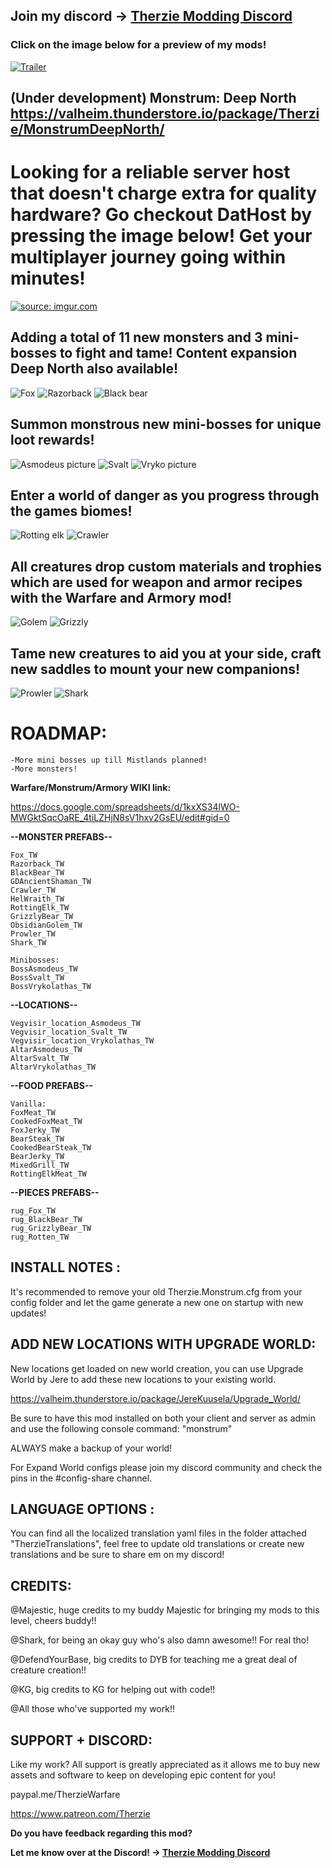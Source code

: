 ## Join my discord -> [Therzie Modding Discord](https://discord.gg/AEqkrq2z4u)

### Click on the image below for a preview of my mods!

[![Trailer](https://i.imgur.com/JBtbST0.png)](https://www.youtube.com/watch?v=mVAG3sQVFhw&t=8s=2s "Therzie Mods")

## (Under development) Monstrum: Deep North https://valheim.thunderstore.io/package/Therzie/MonstrumDeepNorth/

# Looking for a reliable server host that doesn't charge extra for quality hardware? Go checkout DatHost by pressing the image below! Get your multiplayer journey going within minutes!
<a href="https://dathost.net/r/therzie/valheim-server-hosting"><img src="https://i.imgur.com/uYw0zUx.png" title="source: imgur.com" /></a>

## Adding a total of 11 new monsters and 3 mini-bosses to fight and tame! Content expansion Deep North also available!
![Fox ](https://imgur.com/Ylh1Je4.png)
![Razorback ](https://imgur.com/K9LgNCr.png)
![Black bear ](https://imgur.com/o7VRKis.png)
## Summon monstrous new mini-bosses for unique loot rewards!
![Asmodeus picture ](https://imgur.com/smgYWg6.png)
![Svalt ](https://imgur.com/PEE1Ndv.png)
![Vryko picture ](https://imgur.com/upkshhb.png)
## Enter a world of danger as you progress through the games biomes!
![Rotting elk](https://imgur.com/V5v6y43.png)
![Crawler](https://imgur.com/zGNa5D6.png)
## All creatures drop custom materials and trophies which are used for weapon and armor recipes with the Warfare and Armory mod!
![Golem](https://imgur.com/Yrzxuno.png)
![Grizzly](https://imgur.com/gG77Da4.png)
## Tame new creatures to aid you at your side, craft new saddles to mount your new companions!
![Prowler ](https://imgur.com/4yO4GIs.png)
![Shark ](https://imgur.com/dx93w6c.png)
# ROADMAP:
```
-More mini bosses up till Mistlands planned!
-More monsters!
```
**Warfare/Monstrum/Armory WIKI link:**

https://docs.google.com/spreadsheets/d/1kxXS34lWO-MWGktSqcOaRE_4tiLZHjN8sV1hxv2GsEU/edit#gid=0

**--MONSTER PREFABS--**
```
Fox_TW
Razorback_TW
BlackBear_TW
GDAncientShaman_TW
Crawler_TW
HelWraith_TW
RottingElk_TW
GrizzlyBear_TW
ObsidianGolem_TW
Prowler_TW
Shark_TW

Minibosses:
BossAsmodeus_TW
BossSvalt_TW
BossVrykolathas_TW
```
**--LOCATIONS--**
```
Vegvisir_location_Asmodeus_TW
Vegvisir_location_Svalt_TW
Vegvisir_location_Vrykolathas_TW
AltarAsmodeus_TW
AltarSvalt_TW
AltarVrykolathas_TW
```
**--FOOD PREFABS--**
```
Vanilla:
FoxMeat_TW
CookedFoxMeat_TW
FoxJerky_TW
BearSteak_TW
CookedBearSteak_TW
BearJerky_TW
MixedGrill_TW
RottingElkMeat_TW
```
**--PIECES PREFABS--**
```
rug_Fox_TW
rug_BlackBear_TW
rug_GrizzlyBear_TW
rug_Rotten_TW
```

<h2> INSTALL NOTES : </h2>

It's recommended to remove your old Therzie.Monstrum.cfg from your config folder and let the game generate a new one on startup with new updates!

<h2>  ADD NEW LOCATIONS WITH UPGRADE WORLD: </h2>

New locations get loaded on new world creation, you can use Upgrade World by Jere to add these new locations to your existing world.

https://valheim.thunderstore.io/package/JereKuusela/Upgrade_World/

Be sure to have this mod installed on both your client and server as admin and use the following console command: "monstrum"

ALWAYS make a backup of your world!

For Expand World configs please join my discord community and check the pins in the #config-share channel. 

<h2> LANGUAGE OPTIONS : </h2>

You can find all the localized translation yaml files in the folder attached "TherzieTranslations", feel free to update old translations or create new translations and be sure to share em on my discord!

<h2>  CREDITS: </h2>

@Majestic, huge credits to my buddy Majestic for bringing my mods to this level, cheers buddy!!

@Shark, for being an okay guy who's also damn awesome!! For real tho!

@DefendYourBase, big credits to DYB for teaching me a great deal of creature creation!!

@KG, big credits to KG for helping out with code!!

@All those who've supported my work!!

<h2>  SUPPORT + DISCORD: </h2>

Like my work? All support is greatly appreciated as it allows me to buy new assets and software to keep on developing epic content for you!

paypal.me/TherzieWarfare

https://www.patreon.com/Therzie
 
**Do you have feedback regarding this mod?**


**Let me know over at the Discord! -> [Therzie Modding Discord](https://discord.gg/AEqkrq2z4u)**